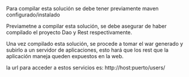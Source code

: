 Para compilar esta solución se debe tener previamente maven configurado/instalado

Previametne a compilar esta solución, se debe asegurar de haber compilado el proyecto Dao y Rest respectivamente.

Una vez compilado esta solución, se procede a tomar el war generado y subirlo a un servidor de aplicaciones, esto hará que los rest que la aplicación maneja queden expuestos en la web.

la url para acceder a estos servicios es: http://host:puerto/users/
